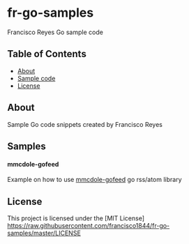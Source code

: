 # fr-go-samples
Francisco Reyes Go sample code

## Table of Contents

- [About](#about)
- [Sample code](#samples)
- [License](#license)

## About
Sample Go code snippets created by Francisco Reyes

## Samples
#### mmcdole-gofeed
Example on how to use [mmcdole-gofeed](https://github.com/mmcdole/gofeed) go rss/atom library 

## License

This project is licensed under the [MIT License]
 https://raw.githubusercontent.com/francisco1844/fr-go-samples/master/LICENSE

